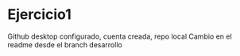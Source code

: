 # Ejercicio1
 Github desktop configurado, cuenta creada, repo local
Cambio en el readme desde el branch desarrollo